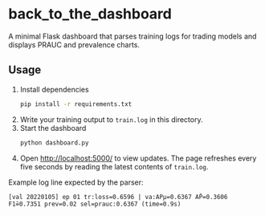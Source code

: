 # back_to_the_dashboard

A minimal Flask dashboard that parses training logs for trading models and
displays PRAUC and prevalence charts.

## Usage
1. Install dependencies
   ```bash
   pip install -r requirements.txt
   ```
2. Write your training output to `train.log` in this directory.
3. Start the dashboard
   ```bash
   python dashboard.py
   ```
4. Open <http://localhost:5000/> to view updates. The page refreshes every five
   seconds by reading the latest contents of `train.log`.

Example log line expected by the parser:
```
[val 20220105] ep 01 tr:loss=0.6596 | va:APμ=0.6367 AP̄=0.3606 F1̄=0.7351 prev=0.02 sel=prauc:0.6367 (time=0.9s)
```
